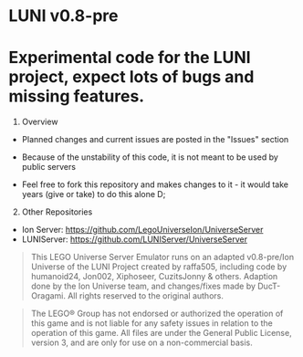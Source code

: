 # LUNI v0.8-pre
# Experimental code for the LUNI project, expect lots of bugs and missing features.

1) Overview
  
  - Planned changes and current issues are posted in the "Issues" section
  
  - Because of the unstability of this code, it is not meant to be used by public servers
  
  - Feel free to fork this repository and makes changes to it - it would take years (give or take) to do this alone D;

2) Other Repositories

  - Ion Server: https://github.com/LegoUniverseIon/UniverseServer
  - LUNIServer: https://github.com/LUNIServer/UniverseServer
  
> This LEGO Universe Server Emulator runs on an adapted v0.8-pre/Ion Universe of the LUNI Project created by raffa505, including code by humanoid24, Jon002, Xiphoseer, CuzitsJonny & others. Adaption done by the Ion Universe team, and changes/fixes made by DucT-Oragami. All rights reserved to the original authors.

> The LEGO® Group has not endorsed or authorized the operation of this game and is not liable for any safety issues in relation to the operation of this game. All files are under the General Public License, version 3, and are only for use on a non-commercial basis.
